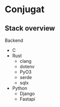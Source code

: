 # Conjugat

## Stack overview
Backend
* C
* Rust
  * clang
  * dotenv
  * PyO3
  * serde
  * sqlx
* Python
  * Django
  * Fastapi
